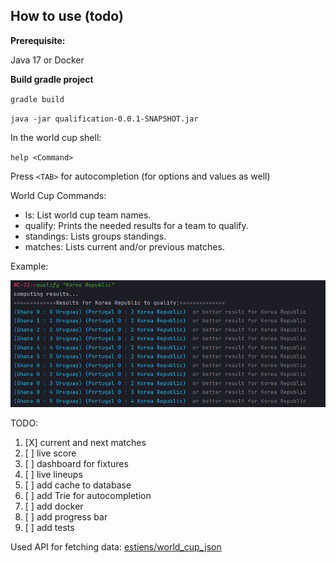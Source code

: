 ## How to use  (todo)

**Prerequisite:**

Java 17 or Docker

**Build gradle project**

`gradle build`

`java -jar qualification-0.0.1-SNAPSHOT.jar`

In the world cup shell:

`help <Command>`

Press `<TAB>` for autocompletion (for options and values as well)

World Cup Commands:

* ls: List world cup team names.
* qualify: Prints the needed results for a team to qualify.
* standings: Lists groups standings.
* matches: Lists current and/or previous matches. 

Example:

![alt text](qualifyKoreaPNG.PNG)

TODO:
1. [X] current and next matches
2. [ ] live score
3. [ ] dashboard for fixtures
4. [ ] live lineups 
5. [ ] add cache to database
6. [ ] add Trie for autocompletion
7. [ ] add docker
8. [ ] add progress bar
9. [ ] add tests

Used API for fetching data: [estiens/world_cup_json](https://github.com/estiens/world_cup_json)
